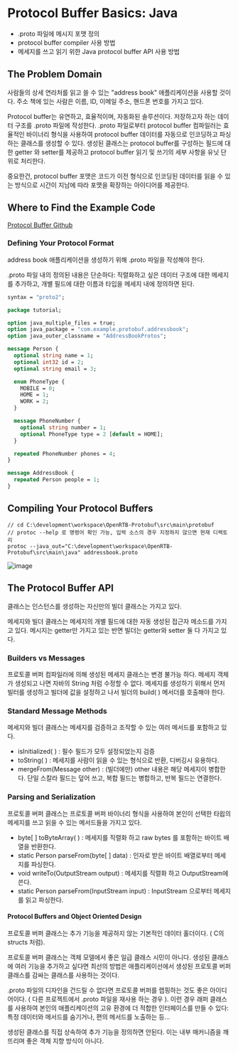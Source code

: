 # Protocol Buffer Basics: Java



- .proto 파일에 메시지 포맷 정의
- protocol buffer compiler 사용 방법
- 메세지를 쓰고 읽기 위한 Java protocol buffer API 사용 방법



## The Problem Domain

사람들의 상세 연라처를 읽고 쓸 수 있는 "address book" 애플리케이션을 사용할 것이다. 주소 책에 있는 사람은 이름, ID, 이메일 주소, 핸드폰 번호를 가지고 있다. 



Protocol buffer는 유연하고, 효율적이며, 자동화된 솔루션이다. 저장하고자 하는 데이터 구조를 .proto 파일에 작성한다. .proto 파일로부터 protocol buffer 컴파일러는 효율적인 바이너리 형식을 사용하여 protocol buffer 데이터를 자동으로 인코딩하고 파싱하는 클래스를 생성할 수 있다. 생성된 클래스는 protocol buffer를 구성하는 필드에 대한 getter 와 setter를 제공하고 protocol buffer 읽기 및 쓰기의 세부 사항을 유닛 단위로 처리한다.

중요한건, protocol buffer 포맷은 코드가 이전 형식으로 인코딩된 데이터를 읽을 수 있는 방식으로 시간이 지남에 따라 포맷을 확장하는 아이디어를 제공한다.



## Where to Find the Example Code

 [Protocol Buffer Github](https://github.com/protocolbuffers/protobuf)



### Defining Your Protocol Format

address book 애플리케이션을 생성하기 위해 .proto 파일을 작성해야 한다.

.proto 파일 내의 정의된 내용은 단순하다: 직렬화하고 싶은 데이터 구조에 대한 메세지를 추가하고, 개별 필드에 대한 이름과 타입을 메세지 내에 정의하면 된다. 

```protobuf
syntax = "proto2";

package tutorial;

option java_multiple_files = true;
option java_package = "com.example.protobuf.addressbook";
option java_outer_classname = "AddressBookProtos";

message Person {
  optional string name = 1;
  optional int32 id = 2;
  optional string email = 3;

  enum PhoneType {
    MOBILE = 0;
    HOME = 1;
    WORK = 2;
  }

  message PhoneNumber {
    optional string number = 1;
    optional PhoneType type = 2 [default = HOME];
  }

  repeated PhoneNumber phones = 4;
}

message AddressBook {
  repeated Person people = 1;
}
```



## Compiling Your Protocol Buffers

```shell
// cd C:\development\workspace\OpenRTB-Protobuf\src\main\protobuf
// protoc --help 로 명령어 확인 가능, 입력 소스의 경우 지정하지 않으면 현재 디렉토리
protoc --java_out="C:\development\workspace\OpenRTB-Protobuf\src\main\java" addressbook.proto
```



![image](https://user-images.githubusercontent.com/12541721/167532429-a8e947d6-8fdc-4657-ab82-4874f4bb7a66.png)



## The Protocol Buffer API

클래스는 인스턴스를 생성하는 자신만의 빌더 클래스는 가지고 있다. 

메세지와 빌더 클래스는 메세지의 개별 필드에 대한 자동 생성된 접근자 메소드를 가지고 있다. 메시지는 getter만 가지고 있는 반면 빌더는 getter와 setter 둘 다 가지고 있다. 



### Builders vs Messages

프로토콜 버퍼 컴파일러에 의해 생성된 메세지 클래스는 변경 불가능 하다. 메세지 객체가 생성되고 나면 자바의 String 처럼 수정할 수 없다. 메세지를 생성하기 위해서 먼저 빌터를 생성하고 빌더에 값을 설정하고 나서 빌더의 build( ) 메서더를 호출해야 한다. 



### Standard Message Methods

메세지와 빌더 클래스는 메세지를 검증하고 조작할 수 있는 여러 메서드를 포함하고 있다.

- isInitialized( ) : 필수 필드가 모두 설정되었는지 검증
- toString( ) : 메세지를 사람이 읽을 수 있는 형식으로 반환, 디버깅시 유용하다.
- mergeFrom(Message other) : (빌더에만) other 내용은 해당 메세지이 병합한다. 단일 스칼라 필드는 덮어 쓰고, 복합 필드는 병합하고, 반복 필드는 연결한다.



### Parsing and Serialization

프로토콜 버퍼 클래스는 프로토콜 버퍼 바이너리 형식을 사용하여 본인이 선택한 타읩의 메세지를 쓰고 읽을 수 있는 메서드들을 가지고 있다. 

- byte[ ] toByteArray( ) : 메세지를 직렬화 하고 raw bytes 를 포함하는 바이트 배열을 반환한다.
- static Person parseFrom(byte[ ] data) : 인자로 받은 바이트 배열로부터 메세지를 파싱한다.
- void writeTo(OutputStream output) : 메세지를 직렬화 하고 OutputStream에 쓴다.
- static Person parseFrom(InputStream input) : InputStream 으로부터 메세지를 읽고 파싱한다.



#### Protocol Buffers and Object Oriented Design

프로토콜 버퍼 클래스는 추가 기능을 제공하지 않는 기본적인 데이터 홀더이다. ( C의 structs 처럼).

프로토콜 버퍼 클래스는 객체 모델에서 좋은 일급 클래스 시민이 아니다. 생성된 클래스에 여러 기능을 추가하고 싶다면 최선의 방법은 애플리케이선에서 생성된 프로토콜 버퍼 클래스를 감싸는 클래스를 사용하는 것이다. 

.proto 파일의 디자인을 건드릴 수 없다면 프로토콜 버퍼를 랩핑하는 것도 좋은 아이디어이다. ( 다른 프로젝트에서 .proto 파일을 재사용 하는 경우 ). 이런 경우 래퍼 클래스를 사용하여 본인의 애플리케이션의 고유 환경에 더 적합한 인터페이스를 만들 수 있다: 특정 데이터와 메서드를 숨기거나, 편의 메서드를 노출하는 등...

생성된 클래스를 직접 상속하여 추가 기능을 정의하면 안된다. 이는 내부 매커니즘을 깨뜨리며 좋은 객체 지향 방식이 아니다. 



## 





